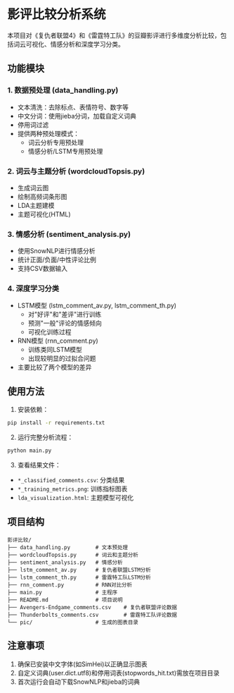 # 影评比较分析系统

本项目对《复仇者联盟4》和《雷霆特工队》的豆瓣影评进行多维度分析比较，包括词云可视化、情感分析和深度学习分类。

## 功能模块

### 1. 数据预处理 (data_handling.py)
- 文本清洗：去除标点、表情符号、数字等
- 中文分词：使用jieba分词，加载自定义词典
- 停用词过滤
- 提供两种预处理模式：
  - 词云分析专用预处理
  - 情感分析/LSTM专用预处理

### 2. 词云与主题分析 (wordcloudTopsis.py)
- 生成词云图
- 绘制高频词条形图
- LDA主题建模
- 主题可视化(HTML)

### 3. 情感分析 (sentiment_analysis.py)
- 使用SnowNLP进行情感分析
- 统计正面/负面/中性评论比例
- 支持CSV数据输入

### 4. 深度学习分类
- LSTM模型 (lstm_comment_av.py, lstm_comment_th.py)
  - 对"好评"和"差评"进行训练
  - 预测"一般"评论的情感倾向
  - 可视化训练过程
- RNN模型 (rnn_comment.py)
  - 训练类同LSTM模型
  - 出现较明显的过拟合问题
- 主要比较了两个模型的差异

## 使用方法

1. 安装依赖：
```bash
pip install -r requirements.txt
```

2. 运行完整分析流程：
```bash
python main.py
```

3. 查看结果文件：
- `*_classified_comments.csv`: 分类结果
- `*_training_metrics.png`: 训练指标图表
- `lda_visualization.html`: 主题模型可视化

## 项目结构

```
影评比较/
├── data_handling.py        # 文本预处理
├── wordcloudTopsis.py      # 词云和主题分析
├── sentiment_analysis.py   # 情感分析
├── lstm_comment_av.py      # 复仇者联盟LSTM分析
├── lstm_comment_th.py      # 雷霆特工队LSTM分析  
├── rnn_comment.py          # RNN对比分析
├── main.py                 # 主程序
├── README.md               # 项目说明
├── Avengers-Endgame_comments.csv    # 复仇者联盟评论数据
├── Thunderbolts_comments.csv        # 雷霆特工队评论数据
└── pic/                    # 生成的图表目录
```

## 注意事项

1. 确保已安装中文字体(如SimHei)以正确显示图表
2. 自定义词典(user.dict.utf8)和停用词表(stopwords_hit.txt)需放在项目目录
3. 首次运行会自动下载SnowNLP和jieba的词典
